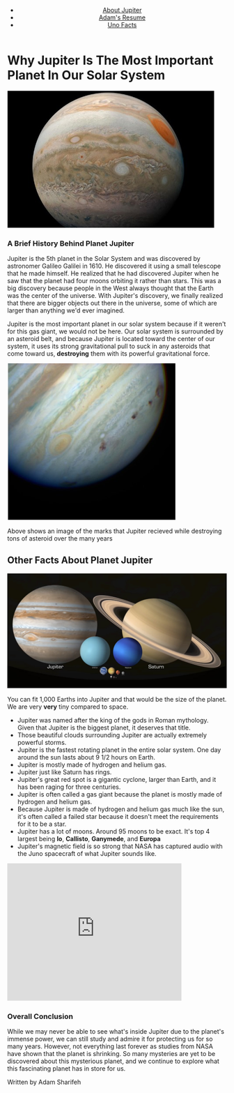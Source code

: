 <!Doctype html>
<html lang = "en">
<head>
  <meta charset="utf-8">
  <title>My Websites</title>
<body>
<header>
  <nav>
    <ul>
      <li><a href="https://adam893-o.github.io/project-1-jupiter.html">About Jupiter</a></li>
      <li><a href="https://adam893-o.github.io/resume.html">Adam's Resume</a></li>
      <li><a href="https://adam893-o.github.io/Project-1-UNO">Uno Facts</a></li>
    </ul>
  </nav>
</header>
  <h1>Why Jupiter Is The Most Important Planet In Our Solar System</h1>
  <img src="media/image1.jpg" alt="Image of Jupiter"/>
  <h3>A Brief History Behind Planet Jupiter</h3>
  <p>Jupiter is the 5th planet in the Solar System and was discovered by astronomer Galileo Galilei in 1610. He discovered it using a small telescope that he made himself. He realized that he had discovered Jupiter when he saw that the planet had four moons orbiting it rather than stars. This was a big discovery because people in the West always thought that the Earth was the center of the universe. With Jupiter's discovery, we finally realized that there are bigger objects out there in the universe, some of which are larger than anything we'd ever imagined.</p> 
  <p>Jupiter is the most important planet in our solar system because if it weren't for this gas giant, we would not be here. Our solar system is surrounded by an asteroid belt, and because Jupiter is located toward the center of our system, it uses its strong gravitational pull to suck in any asteroids that come toward us, <strong>destroying</strong> them with its powerful gravitational force.</p>
  <img src="media/image2.jpg" alt="Image of Jupiter"/>
  <p>Above shows an image of the marks that Jupiter recieved while destroying tons of asteroid over the many years</p>
  <h2>Other Facts About Planet Jupiter</h2>
  <img src="media/image3.jpg" alt="Image of Jupiter"/>
  <p>You can fit 1,000 Earths into Jupiter and that would be the size of the planet. We are very <strong>very</strong> tiny compared to space.</p>
<ul>
  <li>Jupiter was named after the king of the gods in Roman mythology. Given that Jupiter is the biggest planet, it deserves that title.</li>
  <li>Those beautiful clouds surrounding Jupiter are actually extremely powerful storms.</li>
  <li>Jupiter is the fastest rotating planet in the entire solar system. One day around the sun lasts about 9 1/2 hours on Earth.</li>
  <li>Jupiter is mostly made of hydrogen and helium gas.</li>
  <li>Jupiter just like Saturn has rings.</li>
  <li>Jupiter's great red spot is a gigantic cyclone, larger than Earth, and it has been raging for three centuries.</li>
  <li>Jupiter is often called a gas giant because the planet is mostly made of hydrogen and helium gas.</li>
  <li>Because Jupiter is made of hydrogen and helium gas much like the sun, it's often called a failed star because it doesn't meet the requirements for it to be a star.</li>
  <li>Jupiter has a lot of moons. Around 95 moons to be exact. It's top 4 largest being <strong>Io</strong>, <strong>Callisto</strong>, <strong>Ganymede</strong>, and <strong>Europa</strong></li> 
  <li>Jupiter's magnetic field is so strong that NASA has captured audio with the Juno spacecraft of what Jupiter sounds like.</li>
</ul>
    <iframe width="400" height="315" src="https://www.youtube.com/embed/e3fqE01YYWs?si=7IFdZLB1Tiov8kD7" title="YouTube video player" frameborder="0" allow="accelerometer; autoplay; clipboard-write; encrypted-media; gyroscope; picture-in-picture; web-share" referrerpolicy="strict-origin-when-cross-origin" allowfullscreen></iframe>
  <h3>Overall Conclusion</h3>
  <p>While we may never be able to see what's inside Jupiter due to the planet's immense power, we can still study and admire it for protecting us for so many years. However, not everything last forever as studies from NASA have shown that the planet is shrinking. So many mysteries are yet to be discovered about this mysterious planet, and we continue to explore what this fascinating planet has in store for us.</p>
  <p>Written by Adam Sharifeh</p>
</body>
</html>

